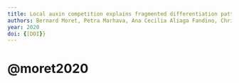 ```yaml
---
title: Local auxin competition explains fragmented differentiation patterns
authors: Bernard Moret, Petra Marhava, Ana Cecilia Aliaga Fandino, Christian S. Hardtke, Kirsten H. W. ten Tusscher
year: 2020
doi: {[DOI}}
---
```

# @moret2020


